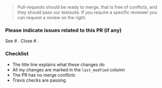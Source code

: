 > Pull-requests should be ready to merge, that is free of conflicts, and they should pass our testsuite. If you require a specific reviewer you can request a review on the right.

### Please indicate issues related to this PR (if any)

See # .
Close # .

### Checklist

- The title line explains what these changes do
- All my changes are marked in the `last_modfied` column
- The PR has no merge conflicts
- Travis checks are passing
